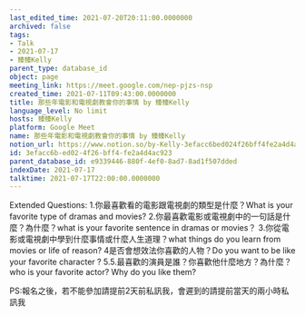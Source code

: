 ```yaml
---
last_edited_time: 2021-07-20T20:11:00.0000000
archived: false
tags:
- Talk
- 2021-07-17
- 臻臻Kelly
parent_type: database_id
object: page
meeting_link: https://meet.google.com/nep-pjzs-nsp
created_time: 2021-07-11T09:43:00.0000000
title: 那些年電影和電視劇教會你的事情 by 臻臻Kelly
language_level: No limit
hosts: 臻臻Kelly
platform: Google Meet
name: 那些年電影和電視劇教會你的事情 by 臻臻Kelly
notion_url: https://www.notion.so/by-Kelly-3efacc6bed024f26bff4fe2a4d4ac923
id: 3efacc6b-ed02-4f26-bff4-fe2a4d4ac923
parent_database_id: e9339446-880f-4ef0-8ad7-8ad1f507dded
indexDate: 2021-07-17
talktime: 2021-07-17T22:00:00.0000000
---
```


Extended Questions:
1.你最喜歡看的電影跟電視劇的類型是什麼？What is your favorite type of dramas and movies?
2.你最喜歡電影或電視劇中的一句話是什麼？為什麼？what is your favorite sentence in dramas or movies？
3.你從電影或電視劇中學到什麼事情或什麼人生道理？what things do you learn from movies or life of reason?
4是否會想效法你喜歡的人物？Do you want to be like your favorite character ?
5.5.最喜歡的演員是誰？你喜歡他什麼地方？為什麼？who is your favorite actor? Why do you like them?

PS:報名之後，若不能參加請提前2天前私訊我，會遲到的請提前當天的兩小時私訊我



